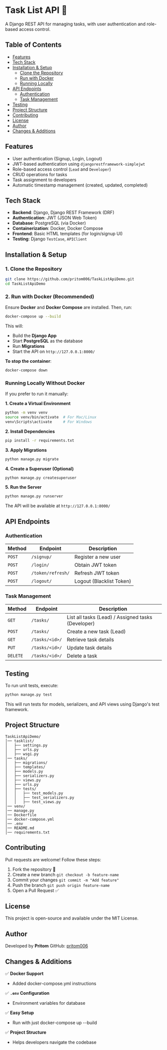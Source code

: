 # Task List API 🚀

A Django REST API for managing tasks, with user authentication and role-based access control.

## Table of Contents
- [Features](#features)
- [Tech Stack](#tech-stack)
- [Installation & Setup](#installation--setup)
  - [Clone the Repository](#1-clone-the-repository)
  - [Run with Docker](#2-run-with-docker-recommended)
  - [Running Locally](#running-locally-without-docker)
- [API Endpoints](#api-endpoints)
  - [Authentication](#authentication)
  - [Task Management](#task-management)
- [Testing](#testing)
- [Project Structure](#project-structure)
- [Contributing](#contributing)
- [License](#license)
- [Author](#author)
- [Changes & Additions](#changes--additions)

## Features
- User authentication (Signup, Login, Logout)
- JWT-based authentication using `djangorestframework-simplejwt`
- Role-based access control (`Lead` and `Developer`)
- CRUD operations for tasks
- Task assignment to developers
- Automatic timestamp management (created, updated, completed)

## Tech Stack
- **Backend**: Django, Django REST Framework (DRF)
- **Authentication**: JWT (JSON Web Token)
- **Database**: PostgreSQL (via Docker)
- **Containerization**: Docker, Docker Compose
- **Frontend**: Basic HTML templates (for login/signup UI)
- **Testing**: Django `TestCase`, `APIClient`

## Installation & Setup

### 1. Clone the Repository
```bash
git clone https://github.com/pritom006/TaskListApiDemo.git
cd TaskListApiDemo
```

### 2. Run with Docker (Recommended)
Ensure **Docker** and **Docker Compose** are installed. Then, run:

```bash
docker-compose up --build
```

This will:
- Build the **Django App**
- Start **PostgreSQL** as the database
- Run **Migrations**
- Start the API on `http://127.0.0.1:8000/`

**To stop the container**:
```bash
docker-compose down
```

### Running Locally Without Docker
If you prefer to run it manually:

**1. Create a Virtual Environment**
```bash
python -m venv venv
source venv/bin/activate  # For Mac/Linux
venv\Scripts\activate     # For Windows
```

**2. Install Dependencies**
```bash
pip install -r requirements.txt
```

**3. Apply Migrations**
```bash
python manage.py migrate
```

**4. Create a Superuser (Optional)**
```bash
python manage.py createsuperuser
```

**5. Run the Server**
```bash
python manage.py runserver
```

The API will be available at `http://127.0.0.1:8000/`

## API Endpoints

### Authentication
| Method | Endpoint | Description |
|--------|----------|-------------|
| `POST` | `/signup/` | Register a new user |
| `POST` | `/login/` | Obtain JWT token |
| `POST` | `/token/refresh/` | Refresh JWT token |
| `POST` | `/logout/` | Logout (Blacklist Token) |

### Task Management
| Method | Endpoint | Description |
|--------|----------|-------------|
| `GET` | `/tasks/` | List all tasks (Lead) / Assigned tasks (Developer) |
| `POST` | `/tasks/` | Create a new task (Lead) |
| `GET` | `/tasks/<id>/` | Retrieve task details |
| `PUT` | `/tasks/<id>/` | Update task details |
| `DELETE` | `/tasks/<id>/` | Delete a task |

## Testing
To run unit tests, execute:
```bash
python manage.py test
```

This will run tests for models, serializers, and API views using Django's test framework.

## Project Structure
```
TaskListApiDemo/
│── tasklist/
│   ├── settings.py
│   ├── urls.py
│   ├── wsgi.py
│── tasks/
│   ├── migrations/
│   ├── templates/
│   ├── models.py
│   ├── serializers.py
│   ├── views.py
│   ├── urls.py
│   ├── tests/
│   │   ├── test_models.py
│   │   ├── test_serializers.py
│   │   ├── test_views.py
│── venv/
│── manage.py
│── Dockerfile
│── docker-compose.yml
│── .env
│── README.md
│── requirements.txt
```

## Contributing
Pull requests are welcome! Follow these steps:
1. Fork the repository 🍴
2. Create a new branch `git checkout -b feature-name`
3. Commit your changes `git commit -m "Add feature"`
4. Push the branch `git push origin feature-name`
5. Open a Pull Request ✅

## License
This project is open-source and available under the MIT License.

## Author
Developed by **Pritom**
GitHub: [pritom006](https://github.com/pritom006)

## Changes & Additions
✅ **Docker Support**
- Added docker-compose.yml instructions

✅ **`.env` Configuration**
- Environment variables for database

✅ **Easy Setup**
- Run with just docker-compose up --build

✅ **Project Structure**
- Helps developers navigate the codebase
